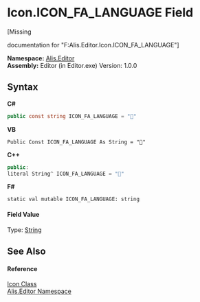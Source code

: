 # Icon.ICON_FA_LANGUAGE Field
 

\[Missing <summary> documentation for "F:Alis.Editor.Icon.ICON_FA_LANGUAGE"\]

**Namespace:**&nbsp;<a href="b150ade4-39de-a232-5f06-d3cdc1b2c538">Alis.Editor</a><br />**Assembly:**&nbsp;Editor (in Editor.exe) Version: 1.0.0

## Syntax

**C#**<br />
``` C#
public const string ICON_FA_LANGUAGE = ""
```

**VB**<br />
``` VB
Public Const ICON_FA_LANGUAGE As String = ""
```

**C++**<br />
``` C++
public:
literal String^ ICON_FA_LANGUAGE = ""
```

**F#**<br />
``` F#
static val mutable ICON_FA_LANGUAGE: string
```


#### Field Value
Type: <a href="https://docs.microsoft.com/dotnet/api/system.string" target="_blank">String</a>

## See Also


#### Reference
<a href="cc0f883c-67f8-f772-c6d7-a60b129f22a7">Icon Class</a><br /><a href="b150ade4-39de-a232-5f06-d3cdc1b2c538">Alis.Editor Namespace</a><br />